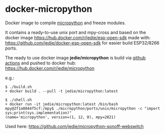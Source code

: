 # docker-micropython

Docker image to compile [micropython](https://github.com/micropython/micropython) and freeze modules.

It contains a ready-to-use unix port and mpy-cross and based on the docker image https://hub.docker.com/r/jedie/esp-open-sdk made with: https://github.com/jedie/docker-esp-open-sdk for easier build ESP32/8266 ports.

The ready to use docker image **jedie/micropython** is build via [github actions](https://github.com/jedie/docker-micropython/actions) and pushed to docker hub: https://hub.docker.com/r/jedie/micropython


e.g.:
```
$ ./build.sh 
+ docker build . --pull -t jedie/micropython:latest

$ ./shell.sh
+ docker run -it jedie/micropython:latest /bin/bash
mpy@2f1a0844f5cf:/mpy$ ./micropython/ports/unix/micropython -c "import sys;print(sys.implementation)"
(name='micropython', version=(1, 12, 0), mpy=2821)
```

Used here: https://github.com/jedie/micropython-sonoff-webswitch
